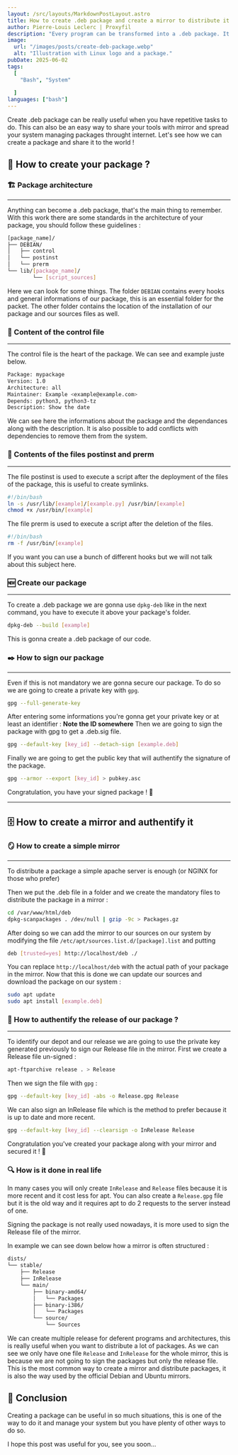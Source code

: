 ```yaml
---
layout: /src/layouts/MarkdownPostLayout.astro
title: How to create .deb package and create a mirror to distribute it
author: Pierre-Louis Leclerc | Proxyfil
description: "Every program can be transformed into a .deb package. It is really useful for small scripts that you use ofter, let's try to create one together ! ⚙️"
image:
  url: "/images/posts/create-deb-package.webp"
  alt: "Illustration with Linux logo and a package."
pubDate: 2025-06-02
tags:
  [
    "Bash", "System"
   
  ]
languages: ["bash"]
---
```


Create .deb package can be really useful when you have repetitive tasks to do. This can also be an easy way to share your tools with mirror and spread your system managing packages throught internet.
Let's see how we can create a package and share it to the world !

## 📁 How to create your package ?

### 🏗️ Package architecture

---

Anything can become a .deb package, that's the main thing to remember.
With this work there are some standards in the architecture of your package, you should follow these guidelines :

```bash
[package_name]/
├── DEBIAN/
│   ├── control
│   └── postinst
│   └── prerm
└── lib/[package_name]/
		└── [script_sources]
```

Here we can look for some things. The folder `DEBIAN` contains every hooks and general informations of our package, this is an essential folder for the packet.
The other folder contains the location of the installation of our package and our sources files as well.

### 📝 Content of the control file

---

The control file is the heart of the package. We can see and example juste below.

```bash
Package: mypackage
Version: 1.0
Architecture: all
Maintainer: Example <example@example.com>
Depends: python3, python3-tz
Description: Show the date
```

We can see here the informations about the package and the dependances along with the description.
It is also possible to add conflicts with dependencies to remove them from the system.

### 📝 Contents of the files postinst and prerm

---

The file postinst is used to execute a script after the deployment of the files of the package, this is useful to create symlinks.

```bash
#!/bin/bash
ln -s /usr/lib/[example]/[example.py] /usr/bin/[example]
chmod +x /usr/bin/[example]
```

The file prerm is used to execute a script after the deletion of the files.

```bash
#!/bin/bash
rm -f /usr/bin/[example]
```

If you want you can use a bunch of different hooks but we will not talk about this subject here.

### 🆕 Create our package

---

To create a .deb package we are gonna use `dpkg-deb` like in the next command, you have to execute it above your package's folder.

```bash
dpkg-deb --build [example]
```

This is gonna create a .deb package of our code.

### ✒️ How to sign our package

---

Even if this is not mandatory we are gonna secure our package. To do so we are going to create a private key with `gpg`.

```bash
gpg --full-generate-key
```

After entering some informations you're gonna get your private key or at least an identifier : **Note the ID somewhere**
Then we are going to sign the package with gpg to get a .deb.sig file.

```bash
gpg --default-key [key_id] --detach-sign [example.deb]
```

Finally we are going to get the public key that will authentify the signature of the package.

```bash
gpg --armor --export [key_id] > pubkey.asc
```

Congratulation, you have your signed package ! 👏

---

## 🗄️ How to create a mirror and authentify it

### 🪞 How to create a simple mirror

---

To distribute a package a simple apache server is enough (or NGINX for those who prefer)

Then we put the .deb file in a folder and we create the mandatory files to distribute the package in a mirror :

```bash
cd /var/www/html/deb
dpkg-scanpackages . /dev/null | gzip -9c > Packages.gz
```

After doing so we can add the mirror to our sources on our system by modifying the file `/etc/apt/sources.list.d/[package].list` and putting

```bash
deb [trusted=yes] http://localhost/deb ./
```

You can replace `http://localhost/deb` with the actual path of your package in the mirror.
Now that this is done we can update our sources and download the package on our system :

```bash
sudo apt update
sudo apt install [example.deb]
```

### 🔑 How to authentify the release of our package ?

---

To identify our depot and our release we are going to use the private key generated previously to sign our Release file in the mirror.
First we create a Release file un-signed :

```bash
apt-ftparchive release . > Release
```

Then we sign the file with `gpg` :

```bash
gpg --default-key [key_id] -abs -o Release.gpg Release
```

We can also sign an InRelease file which is the method to prefer because it is up to date and more recent.

```bash
gpg --default-key [key_id] --clearsign -o InRelease Release
```

Congratulation you've created your package along with your mirror and secured it ! 👏

### 🔍 How is it done in real life

In many cases you will only create `InRelease` and `Release` files because it is more recent and it cost less for apt.
You can also create a `Release.gpg` file but it is the old way and it requires apt to do 2 requests to the server instead of one.

Signing the package is not really used nowadays, it is more used to sign the Release file of the mirror.

In example we can see down below how a mirror is often structured :

```bash
dists/
└── stable/
    ├── Release
    ├── InRelease
    └── main/
        ├── binary-amd64/
        │   └── Packages
        ├── binary-i386/
        │   └── Packages
        └── source/
            └── Sources
```

We can create multiple release for deferent programs and architectures, this is really useful when you want to distribute a lot of packages.
As we can see we only have one file `Release` and `InRelease` for the whole mirror, this is because we are not going to sign the packages but only the release file.
This is the most common way to create a mirror and distribute packages, it is also the way used by the official Debian and Ubuntu mirrors.

## 💚 Conclusion

Creating a package can be useful in so much situations, this is one of the way to do it and manage your system but you have plenty of other ways to do so.

I hope this post was useful for you, see you soon...